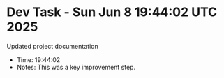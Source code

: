 # Dev Task - Sun Jun  8 19:44:02 UTC 2025
Updated project documentation
- Time: 19:44:02
- Notes: This was a key improvement step.
